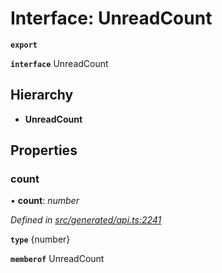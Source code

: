 # Interface: UnreadCount

**`export`** 

**`interface`** UnreadCount

## Hierarchy

* **UnreadCount**

## Properties

###  count

• **count**: *number*

*Defined in [src/generated/api.ts:2241](https://github.com/mailslurp/mailslurp-client-ts-js/blob/5d485ad/src/generated/api.ts#L2241)*

**`type`** {number}

**`memberof`** UnreadCount
